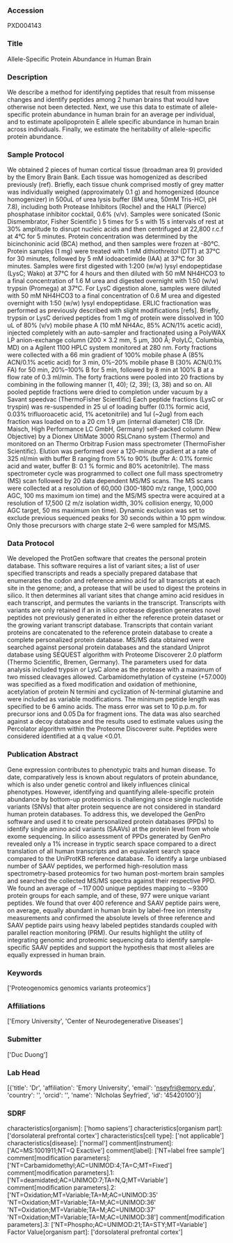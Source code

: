 ### Accession
PXD004143

### Title
Allele-Specific Protein Abundance in Human Brain

### Description
We describe a method for identifying peptides that result from missense changes and identify peptides among 2 human brains that would have otherwise not been detected. Next, we use this data to estimate of allele-specific protein abundance in human brain for an average per individual, and to estimate apolipoprotein E allele specific abundance in human brain across individuals. Finally, we estimate the heritability of allele-specific protein abundance.

### Sample Protocol
We obtained 2 pieces of human cortical tissue (broadman area 9) provided by the Emory Brain Bank. Each tissue was homogenized as described previously (ref). Briefly, each tissue chunk comprised mostly of grey matter was individually weighed (approximately 0.1 g) and homogenized (dounce homogenizer) in 500uL of urea lysis buffer (8M urea, 50mM Tris-HCl, pH 7.8), including both Protease Inhibitors (Roche) and the HALT (Pierce) phosphatase inhibitor cocktail, 0.6% (v/v). Samples were sonicated (Sonic Dismembrator, Fisher Scientific ) 5 times for 5 s with 15 s intervals of rest at 30% amplitude to disrupt nucleic acids and then centrifuged at 22,800 r.c.f at 4°C for 5 minutes. Protein concentration was determined by the bicinchoninic acid (BCA) method, and then samples were frozen at -80°C. Protein samples (1 mg) were treated with 1 mM dithiothreitol (DTT) at 37°C for 30 minutes, followed by 5 mM iodoacetimide (IAA) at 37°C for 30 minutes. Samples were first digested with 1:200 (w/w) lysyl endopeptidase (LysC; Wako) at 37°C for 4 hours and then diluted with 50 mM NH4HCO3 to a final concentration of 1.6 M urea and digested overnight with 1:50 (w/w) trypsin (Promega) at 37°C. For LysC digestion alone, samples were diluted with 50 mM NH4HCO3 to a final concentration of 0.6 M urea and digested overnight with 1:50 (w/w) lysyl endopeptidase. ERLIC fractionation was performed as previously described with slight modifications [refs]. Briefly, trypsin or LysC derived peptides from 1 mg of protein were dissolved in 100 uL of 80% (v/v) mobile phase A (10 mM NH4Ac, 85% ACN/1% acetic acid), injected completely with an auto-sampler and fractionated using a PolyWAX LP anion-exchange column (200 × 3.2 mm, 5 μm, 300 Å; PolyLC, Columbia, MD) on a Agilent 1100 HPLC system monitored at 280 nm. Forty fractions were collected with a 66 min gradient of 100% mobile phase A (85% ACN/0.1% acetic acid) for 3 min, 0%–20% mobile phase B (30% ACN/0.1% FA) for 50 min, 20%–100% B for 5 min, followed by 8 min at 100% B at a flow rate of 0.3 ml/min. The forty fractions were pooled into 20 fractions by combining in the following manner (1, 40); (2, 39); (3, 38) and so on. All pooled peptide fractions were dried to completion under vacuum by a Savant speedvac (ThermoFisher Scientific) Each peptide fractions (LysC or tryspin) was re-suspended in 25 ul of loading buffer (0.1% formic acid, 0.03% trifluoroacetic acid, 1% acetonitrile) and 1ul (~2ug) from each fraction was loaded on to a 20 cm 1.9 μm (internal diameter) C18 (Dr. Maisch, High Performance LC GmbH, Germany) self-packed column (New Objective) by a Dionex UltiMate 3000 RSLCnano system (Thermo) and monitored on an Thermo Orbitrap Fusion mass spectrometer (ThermoFisher Scientific). Elution was performed over a 120-minute gradient at a rate of 325 nl/min with buffer B ranging from 5% to 90% (buffer A: 0.1% formic acid and water, buffer B: 0.1 % formic and 80% acetonitrile). The mass spectrometer cycle was programmed to collect one full mass spectrometry (MS) scan followed by 20 data dependent MS/MS scans.  The MS scans were collected at a resolution of 60,000 (300-1800 m/z range, 1,000,000 AGC, 100 ms maximum ion time) and the MS/MS spectra were acquired at a resolution of 17,500 (2 m/z isolation width, 30% collision energy, 10,000 AGC target, 50 ms maximum ion time). Dynamic exclusion was set to exclude previous sequenced peaks for 30 seconds within a 10 ppm window. Only those precursors with charge state 2–6 were sampled for MS/MS.

### Data Protocol
We developed the ProtGen software that creates the personal protein database. This software requires a list of variant sites; a list of user specified transcripts and reads a specially prepared database that enumerates the codon and reference amino acid for all transcripts at each site in the genome; and, a protease that will be used to digest the proteins in silico. It then determines all variant sites that change amino acid residues in each transcript, and permutes the variants in the transcript. Transcripts with variants are only retained if an in silico protease digestion generates novel peptides not previously generated in either the reference protein dataset or the growing variant transcript database. Transcripts that contain variant proteins are concatenated to the reference protein database to create a complete personalized protein database. MS/MS data obtained were searched against personal protein databases and the standard Uniprot database using SEQUEST algorithm with Proteome Discoverer 2.0 platform (Thermo Scientific, Bremen, Germany). The parameters used for data analysis included trypsin or LysC alone as the protease with a maximum of two missed cleavages allowed. Carbamidomethylation of cysteine (+57.000) was specified as a fixed modification and oxidation of methionine, acetylation of protein N termini and cyclization of N-terminal glutamine and were included as variable modifications. The minimum peptide length was specified to be 6 amino acids. The mass error was set to 10 p.p.m. for precursor ions and 0.05 Da for fragment ions. The data was also searched against a decoy database and the results used to estimate values using the Percolator algorithm within the Proteome Discoverer suite. Peptides were considered identified at a q value <0.01.

### Publication Abstract
Gene expression contributes to phenotypic traits and human disease. To date, comparatively less is known about regulators of protein abundance, which is also under genetic control and likely influences clinical phenotypes. However, identifying and quantifying allele-specific protein abundance by bottom-up proteomics is challenging since single nucleotide variants (SNVs) that alter protein sequence are not considered in standard human protein databases. To address this, we developed the GenPro software and used it to create personalized protein databases (PPDs) to identify single amino acid variants (SAAVs) at the protein level from whole exome sequencing. In silico assessment of PPDs generated by GenPro revealed only a 1% increase in tryptic search space compared to a direct translation of all human transcripts and an equivalent search space compared to the UniProtKB reference database. To identify a large unbiased number of SAAV peptides, we performed high-resolution mass spectrometry-based proteomics for two human post-mortem brain samples and searched the collected MS/MS spectra against their respective PPD. We found an average of &#x223c;117&#x202f;000 unique peptides mapping to &#x223c;9300 protein groups for each sample, and of these, 977 were unique variant peptides. We found that over 400 reference and SAAV peptide pairs were, on average, equally abundant in human brain by label-free ion intensity measurements and confirmed the absolute levels of three reference and SAAV peptide pairs using heavy labeled peptides standards coupled with parallel reaction monitoring (PRM). Our results highlight the utility of integrating genomic and proteomic sequencing data to identify sample-specific SAAV peptides and support the hypothesis that most alleles are equally expressed in human brain.

### Keywords
['Proteogenomics genomics variants proteomics']

### Affiliations
['Emory University', 'Center of Neurodegenerative Diseases']

### Submitter
['Duc Duong']

### Lab Head
[{'title': 'Dr', 'affiliation': 'Emory University', 'email': 'nseyfri@emory.edu', 'country': '', 'orcid': '', 'name': 'NIcholas Seyfried', 'id': '45420100'}]

### SDRF
characteristics[organism]: ['homo sapiens']
characteristics[organism part]: ['dorsolateral prefrontal cortex']
characteristics[cell type]: ['not applicable']
characteristics[disease]: ['normal']
comment[instrument]: ['AC=MS:1001911;NT=Q Exactive']
comment[label]: ['NT=label free sample']
comment[modification parameters]: ['NT=Carbamidomethyl;AC=UNIMOD:4;TA=C;MT=Fixed']
comment[modification parameters].1: ['NT=deamidated;AC=UNIMOD:7;TA=N,Q;MT=Variable']
comment[modification parameters].2: ['NT=Oxidation;MT=Variable;TA=M;AC=UNIMOD:35'
 'NT=Oxidation;MT=Variable;TA=M;AC=UNIMOD:36'
 'NT=Oxidation;MT=Variable;TA=M;AC=UNIMOD:37'
 'NT=Oxidation;MT=Variable;TA=M;AC=UNIMOD:38']
comment[modification parameters].3: ['NT=Phospho;AC=UNIMOD:21;TA=STY;MT=Variable']
Factor Value[organism part]: ['dorsolateral prefrontal cortex']

